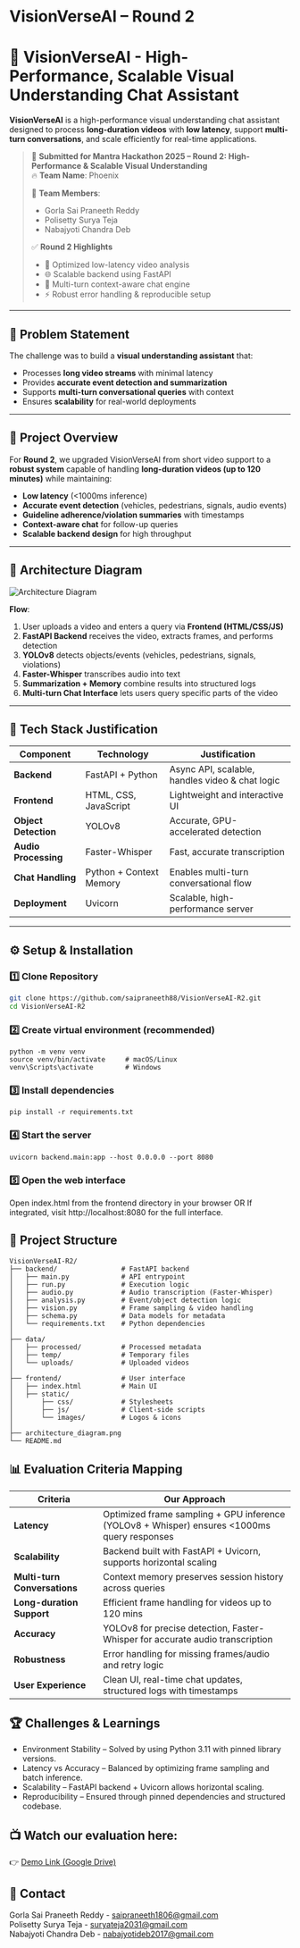 # VisionVerseAI – Round 2

# 🚦 VisionVerseAI - High-Performance, Scalable Visual Understanding Chat Assistant

**VisionVerseAI** is a high-performance visual understanding chat assistant designed to process **long-duration videos** with **low latency**, support **multi-turn conversations**, and scale efficiently for real-time applications.

> 📣 **Submitted for Mantra Hackathon 2025 – Round 2: High-Performance & Scalable Visual Understanding**  
> 🔥 **Team Name**: Phoenix  
>
> 👥 **Team Members**:
> - Gorla Sai Praneeth Reddy  
> - Polisetty Surya Teja  
> - Nabajyoti Chandra Deb  
>
> ✅ **Round 2 Highlights**  
> - 🚀 Optimized low-latency video analysis  
> - 🌐 Scalable backend using FastAPI  
> - 💬 Multi-turn context-aware chat engine  
> - ⚡ Robust error handling & reproducible setup  

---

## 📌 Problem Statement

The challenge was to build a **visual understanding assistant** that:  

- Processes **long video streams** with minimal latency  
- Provides **accurate event detection and summarization**  
- Supports **multi-turn conversational queries** with context  
- Ensures **scalability** for real-world deployments  

---

## 📌 Project Overview

For **Round 2**, we upgraded VisionVerseAI from short video support to a **robust system** capable of handling **long-duration videos (up to 120 minutes)** while maintaining:  

- **Low latency** (<1000ms inference)  
- **Accurate event detection** (vehicles, pedestrians, signals, audio events)  
- **Guideline adherence/violation summaries** with timestamps  
- **Context-aware chat** for follow-up queries  
- **Scalable backend design** for high throughput  

---

## 🧱 Architecture Diagram

![Architecture Diagram]()

**Flow**:  
1. User uploads a video and enters a query via **Frontend (HTML/CSS/JS)**  
2. **FastAPI Backend** receives the video, extracts frames, and performs detection  
3. **YOLOv8** detects objects/events (vehicles, pedestrians, signals, violations)  
4. **Faster-Whisper** transcribes audio into text  
5. **Summarization + Memory** combine results into structured logs  
6. **Multi-turn Chat Interface** lets users query specific parts of the video  

---

## 🧠 Tech Stack Justification

| Component          | Technology              | Justification |
|-------------------|--------------------------|---------------|
| **Backend**        | FastAPI + Python         | Async API, scalable, handles video & chat logic |
| **Frontend**       | HTML, CSS, JavaScript    | Lightweight and interactive UI |
| **Object Detection** | YOLOv8                 | Accurate, GPU-accelerated detection |
| **Audio Processing** | Faster-Whisper         | Fast, accurate transcription |
| **Chat Handling**  | Python + Context Memory  | Enables multi-turn conversational flow |
| **Deployment**     | Uvicorn                 | Scalable, high-performance server |

---

## ⚙️ Setup & Installation

### 1️⃣ Clone Repository
```bash
git clone https://github.com/saipraneeth88/VisionVerseAI-R2.git
cd VisionVerseAI-R2
```
### 2️⃣ Create virtual environment (recommended)
```
python -m venv venv
source venv/bin/activate     # macOS/Linux
venv\Scripts\activate        # Windows
```
### 3️⃣ Install dependencies
```
pip install -r requirements.txt
```
### 4️⃣ Start the server
```
uvicorn backend.main:app --host 0.0.0.0 --port 8080
```
### 5️⃣ Open the web interface
Open index.html from the frontend directory in your browser
OR
If integrated, visit http://localhost:8080 for the full interface.

## 📂 Project Structure
```
VisionVerseAI-R2/
├── backend/                # FastAPI backend
│   ├── main.py             # API entrypoint
│   ├── run.py              # Execution logic
│   ├── audio.py            # Audio transcription (Faster-Whisper)
│   ├── analysis.py         # Event/object detection logic
│   ├── vision.py           # Frame sampling & video handling
│   ├── schema.py           # Data models for metadata
│   └── requirements.txt    # Python dependencies
│
├── data/
│   ├── processed/          # Processed metadata
│   ├── temp/               # Temporary files
│   └── uploads/            # Uploaded videos
│
├── frontend/               # User interface
│   ├── index.html          # Main UI
│   ├── static/
│       ├── css/            # Stylesheets
│       ├── js/             # Client-side scripts
│       └── images/         # Logos & icons
│
├── architecture_diagram.png
└── README.md
```

## 📊 Evaluation Criteria Mapping
| **Criteria**                 | **Our Approach**                                                                            |
| ---------------------------- | ------------------------------------------------------------------------------------------- |
| **Latency**                  | Optimized frame sampling + GPU inference (YOLOv8 + Whisper) ensures <1000ms query responses |
| **Scalability**              | Backend built with FastAPI + Uvicorn, supports horizontal scaling                           |
| **Multi-turn Conversations** | Context memory preserves session history across queries                                     |
| **Long-duration Support**    | Efficient frame handling for videos up to 120 mins                                          |
| **Accuracy**                 | YOLOv8 for precise detection, Faster-Whisper for accurate audio transcription               |
| **Robustness**               | Error handling for missing frames/audio and retry logic                                     |
| **User Experience**          | Clean UI, real-time chat updates, structured logs with timestamps                           |

## 🏆 Challenges & Learnings

- Environment Stability – Solved by using Python 3.11 with pinned library versions.
- Latency vs Accuracy – Balanced by optimizing frame sampling and batch inference.
- Scalability – FastAPI backend + Uvicorn allows horizontal scaling.
- Reproducibility – Ensured through pinned dependencies and structured codebase.

## 📺 Watch our evaluation here:  
👉 [Demo Link (Google Drive)](https://drive.google.com/file/d/1Mb57OF3UN8ohV2P6BP9LtoOV1kn39UwZ/view?usp=drive_link)

## 🙋 Contact
Gorla Sai Praneeth Reddy - saipraneeth1806@gmail.com  
Polisetty Surya Teja - suryateja2031@gmail.com  
Nabajyoti Chandra Deb - nabajyotideb2017@gmail.com
